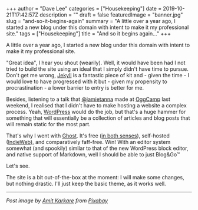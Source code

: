 +++
author = "Dave Lee"
categories = ["Housekeeping"]
date = 2019-10-21T17:42:57Z
description = ""
draft = false
featuredImage = "banner.jpg"
slug = "and-so-it-begins-again"
summary = "A little over a year ago, I started a new blog under this domain with intent to make it my professional site."
tags = ["Housekeeping"]
title = "And so it begins again..."
+++

A little over a year ago, I started a new blog under this domain with intent to make it my professional site.

"Great idea", I hear you shout (wearily).  Well, it would have been had I not tried to build the site using an ideal that I simply didn't have time to pursue.  Don't get me wrong, [Jekyll](https://jekyllrb.com/) is a fantastic piece of kit and - given the time - I would love to have progressed with it but - given my propensity to procrastination - a lower barrier to entry is better for me.

Besides, listening to a talk that [@jamietanna](https://twitter.com/jamietanna) made at [OggCamp](https://oggcamp.org/) last weekend, I realised that I didn't have to make hosting a website a complex process.  Yeah, [WordPress](https://wordpress.org) would do the job, but that's a huge hammer for something that will essentially be a collection of articles and blog posts that will remain static for the most part.

That's why I went with [Ghost](https://ghost.org/).  It's free ([in both senses](https://en.wikipedia.org/wiki/Gratis_versus_libre)), self-hosted ([IndieWeb](https://indieweb.org/)), and comparatively faff-free.  Win!  With an editor system somewhat (and spookily) similar to that of the new WordPress block editor, and native support of Markdown, well I should be able to just Blog&Go&trade;

Let's see.

The site is a bit out-of-the-box at the moment: I will make some changes, but nothing drastic.  I'll just keep the basic theme, as it works well.

---

_Post image by [Amit Karkare](https://pixabay.com/users/dramitkarkare-6165456/) from [Pixabay](https://pixabay.com/)_
